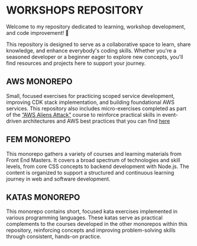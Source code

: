 # WORKSHOPS REPOSITORY
Welcome to my repository dedicated to learning, workshop development, and code improvement! 🚀

This repository is designed to serve as a collaborative space to learn, share knowledge, and enhance everybody's coding skills. Whether you're a seasoned developer or a beginner eager to explore new concepts, you'll find resources and projects here to support your journey.

## AWS MONOREPO
Small, focused exercises for practicing scoped service development, improving CDK stack implementation, and building foundational AWS services. This repository also includes micro-exercises completed as part of the [“AWS Aliens Attack”](https://catalog.us-east-1.prod.workshops.aws/workshops/3ae476e4-e66d-4e78-b22f-6190c79ddee2/en-US) course to reinforce practical skills in event-driven architectures and AWS best practices that you can find [here](.\AWS\alien-attack\short-labs)

## FEM MONOREPO
This monorepo gathers a variety of courses and learning materials from Front End Masters. It covers a broad spectrum of technologies and skill levels, from core CSS concepts to backend development with Node.js. The content is organized to support a structured and continuous learning journey in web and software development.

## KATAS MONOREPO
This monorepo contains short, focused kata exercises implemented in various programming languages. These katas serve as practical complements to the courses developed in the other monorepos within this repository, reinforcing concepts and improving problem-solving skills through consistent, hands-on practice.

